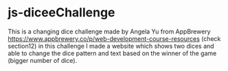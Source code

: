 # js-diceeChallenge

This is a changing dice challenge made by Angela Yu from AppBrewery https://www.appbrewery.co/p/web-development-course-resources (check section12) in this challenge I made a website which shows two dices and able to change the dice pattern and text based on the winner of the game (bigger number of dice).
